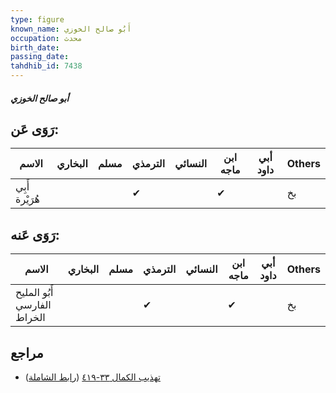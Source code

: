 ```yaml
---
type: figure
known_name: أَبُو صالح الخوزي
occupation: محدث
birth_date:
passing_date:
tahdhib_id: 7438
---
```

##### أبو صالح الخوزي

## رَوَى عَن:
| الاسم          | البخاري | مسلم | الترمذي | النسائي | ابن ماجه | أبي داود | Others |
| -------------- | ------- | ---- | ------- | ------- | -------- | -------- | ------ |
| أَبِي هُرَيْرة |         |      | ✔       |         | ✔        |          | بخ     |
## رَوَى عَنه:
| الاسم                       | البخاري | مسلم | الترمذي | النسائي | ابن ماجه | أبي داود | Others |
| --------------------------- | ------- | ---- | ------- | ------- | -------- | -------- | ------ |
| أَبُو المليح الفارسي الخراط |         |      | ✔       |         | ✔        |          | بخ     |
## مراجع
- [تهذيب الكمال ٣٣-٤١٩](obsidian://open?vault=Tahdhib-al-Kamal&file=Figures/٧٤٣٨-أبو%20صالح%20الخوزي) ([رابط الشاملة](https://shamela.ws/book/3722/18090))